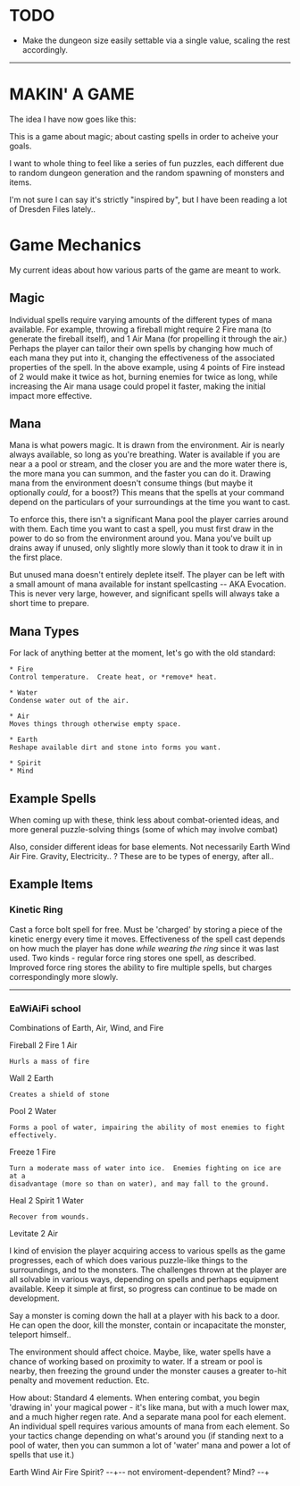 TODO
====

* Make the dungeon size easily settable via a single value, scaling the rest
  accordingly.

----------------


MAKIN' A GAME
=============

The idea I have now goes like this:

This is a game about magic; about casting spells in order to acheive your
goals.

I want to whole thing to feel like a series of fun puzzles, each different due
to random dungeon generation and the random spawning of monsters and items.

I'm not sure I can say it's strictly "inspired by", but I have been reading a
lot of Dresden Files lately..

Game Mechanics
==============

My current ideas about how various parts of the game are meant to work.


Magic
-----

Individual spells require varying amounts of the different types of mana
available.  For example, throwing a fireball might require 2 Fire mana (to
generate the fireball itself), and 1 Air Mana (for propelling it through the
air.)  Perhaps the player can tailor their own spells by changing how much of
each mana they put into it, changing the effectiveness of the associated
properties of the spell.  In the above example, using 4 points of Fire instead of 2
would make it twice as hot, burning enemies for twice as long, while
increasing the Air mana usage could propel it faster, making the initial
impact more effective.


Mana
----

Mana is what powers magic.  It is drawn from the environment.  Air is nearly
always available, so long as you're breathing.  Water is available if you are
near a a pool or stream, and the closer you are and the more water there is,
the more mana you can summon, and the faster you can do it.  Drawing mana from
the environment doesn't consume things (but maybe it optionally *could*, for a
boost?)  This means that the spells at your command depend on the particulars
of your surroundings at the time you want to cast.

To enforce this, there isn't a significant Mana pool the player carries around
with them.  Each time you want to cast a spell, you must first draw in the
power to do so from the environment around you.  Mana you've built up
drains away if unused, only slightly more slowly than it took to draw it in
in the first place.

But unused mana doesn't entirely deplete itself.  The player can be left with
a small amount of mana available for instant spellcasting -- AKA Evocation.
This is never very large, however, and significant spells will always take a
short time to prepare.


Mana Types
----------

For lack of anything better at the moment, let's go with the old standard:

    * Fire
    Control temperature.  Create heat, or *remove* heat.

    * Water
    Condense water out of the air.

    * Air
    Moves things through otherwise empty space.

    * Earth
    Reshape available dirt and stone into forms you want.

    * Spirit
    * Mind


Example Spells
--------------

When coming up with these, think less about combat-oriented ideas, and more
general puzzle-solving things (some of which may involve combat)

Also, consider different ideas for base elements.  Not necessarily Earth Wind
Air Fire.  Gravity, Electricity.. ?  These are to be types of energy, after
all..

Example Items
-------------

### Kinetic Ring

Cast a force bolt spell for free.  Must be 'charged' by storing
a piece of the kinetic energy every time it moves.  Effectiveness of the spell
cast depends on how much the player has done *while wearing the ring* since it
was last used.  Two kinds - regular force ring stores one spell, as described.
Improved force ring stores the ability to fire multiple spells, but charges
correspondingly more slowly.


---

### EaWiAiFi school

Combinations of Earth, Air, Wind, and Fire

Fireball
    2 Fire
    1 Air

    Hurls a mass of fire

Wall
    2 Earth

    Creates a shield of stone

Pool
    2 Water

    Forms a pool of water, impairing the ability of most enemies to fight
    effectively.

Freeze
    1 Fire

    Turn a moderate mass of water into ice.  Enemies fighting on ice are at a
    disadvantage (more so than on water), and may fall to the ground.

Heal
    2 Spirit
    1 Water

    Recover from wounds.

Levitate
    2 Air


I kind of envision the player acquiring access to various spells as the
game progresses, each of which does various puzzle-like things to the
surroundings, and to the monsters.  The challenges thrown at the player are
all solvable in various ways, depending on spells and perhaps equipment
available.  Keep it simple at first, so progress can continue to be made on
development.

Say a monster is coming down the hall at a player with his back to a door.
He can open the door, kill the monster, contain or incapacitate the
monster, teleport himself..

The environment should affect choice.  Maybe, like, water spells have a
chance of working based on proximity to water.  If a stream or pool is
nearby, then freezing the ground under the monster causes a greater to-hit
penalty and movement reduction.  Etc.

How about:  Standard 4 elements.  When entering combat, you begin 'drawing
in' your magical power - it's like mana, but with a much lower max, and a
much higher regen rate.  And a separate mana pool for each element.  An
individual spell requires various amounts of mana from each element.  So
your tactics change depending on what's around you (if standing next to a
pool of water, then you can summon a lot of 'water' mana and power a lot of
spells that use it.)

Earth
Wind
Air
Fire
Spirit?  --+-- not enviroment-dependent?
Mind?    --+
